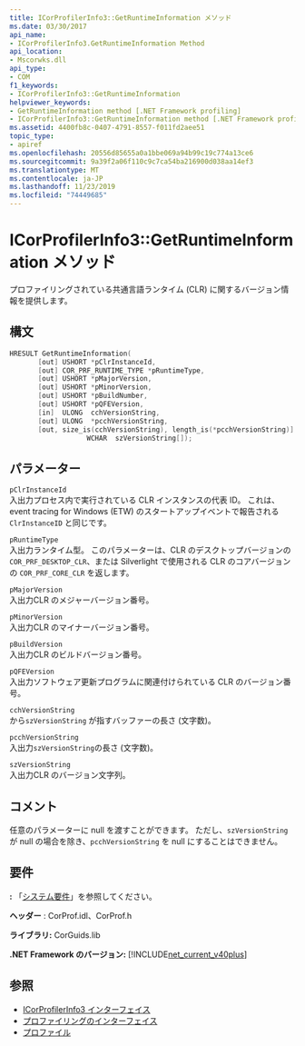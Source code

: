```yaml
---
title: ICorProfilerInfo3::GetRuntimeInformation メソッド
ms.date: 03/30/2017
api_name:
- ICorProfilerInfo3.GetRuntimeInformation Method
api_location:
- Mscorwks.dll
api_type:
- COM
f1_keywords:
- ICorProfilerInfo3::GetRuntimeInformation
helpviewer_keywords:
- GetRuntimeInformation method [.NET Framework profiling]
- ICorProfilerInfo3::GetRuntimeInformation method [.NET Framework profiling]
ms.assetid: 4400fb8c-0407-4791-8557-f011fd2aee51
topic_type:
- apiref
ms.openlocfilehash: 20556d85655a0a1bbe069a94b99c19c774a13ce6
ms.sourcegitcommit: 9a39f2a06f110c9c7ca54ba216900d038aa14ef3
ms.translationtype: MT
ms.contentlocale: ja-JP
ms.lasthandoff: 11/23/2019
ms.locfileid: "74449685"
---
```

# <a name="icorprofilerinfo3getruntimeinformation-method"></a>ICorProfilerInfo3::GetRuntimeInformation メソッド
プロファイリングされている共通言語ランタイム (CLR) に関するバージョン情報を提供します。  
  
## <a name="syntax"></a>構文  
  
```cpp  
HRESULT GetRuntimeInformation(  
       [out] USHORT *pClrInstanceId,  
       [out] COR_PRF_RUNTIME_TYPE *pRuntimeType,  
       [out] USHORT *pMajorVersion,  
       [out] USHORT *pMinorVersion,  
       [out] USHORT *pBuildNumber,  
       [out] USHORT *pQFEVersion,  
       [in]  ULONG  cchVersionString,  
       [out] ULONG  *pcchVersionString,  
       [out, size_is(cchVersionString), length_is(*pcchVersionString)]  
                   WCHAR  szVersionString[]);  
```  
  
## <a name="parameters"></a>パラメーター  
 `pClrInstanceId`  
 入出力プロセス内で実行されている CLR インスタンスの代表 ID。 これは、event tracing for Windows (ETW) のスタートアップイベントで報告される `ClrInstanceID` と同じです。  
  
 `pRuntimeType`  
 入出力ランタイム型。 このパラメーターは、CLR のデスクトップバージョンの `COR_PRF_DESKTOP_CLR`、または Silverlight で使用される CLR のコアバージョンの `COR_PRF_CORE_CLR` を返します。  
  
 `pMajorVersion`  
 入出力CLR のメジャーバージョン番号。  
  
 `pMinorVersion`  
 入出力CLR のマイナーバージョン番号。  
  
 `pBuildVersion`  
 入出力CLR のビルドバージョン番号。  
  
 `pQFEVersion`  
 入出力ソフトウェア更新プログラムに関連付けられている CLR のバージョン番号。  
  
 `cchVersionString`  
 から`szVersionString` が指すバッファーの長さ (文字数)。  
  
 `pcchVersionString`  
 入出力`szVersionString`の長さ (文字数)。  
  
 `szVersionString`  
 入出力CLR のバージョン文字列。  
  
## <a name="remarks"></a>コメント  
 任意のパラメーターに null を渡すことができます。 ただし、`szVersionString` が null の場合を除き、`pcchVersionString` を null にすることはできません。  
  
## <a name="requirements"></a>要件  
 **:** 「[システム要件](../../../../docs/framework/get-started/system-requirements.md)」を参照してください。  
  
 **ヘッダー** : CorProf.idl、CorProf.h  
  
 **ライブラリ:** CorGuids.lib  
  
 **.NET Framework のバージョン:** [!INCLUDE[net_current_v40plus](../../../../includes/net-current-v40plus-md.md)]  
  
## <a name="see-also"></a>参照

- [ICorProfilerInfo3 インターフェイス](../../../../docs/framework/unmanaged-api/profiling/icorprofilerinfo3-interface.md)
- [プロファイリングのインターフェイス](../../../../docs/framework/unmanaged-api/profiling/profiling-interfaces.md)
- [プロファイル](../../../../docs/framework/unmanaged-api/profiling/index.md)
